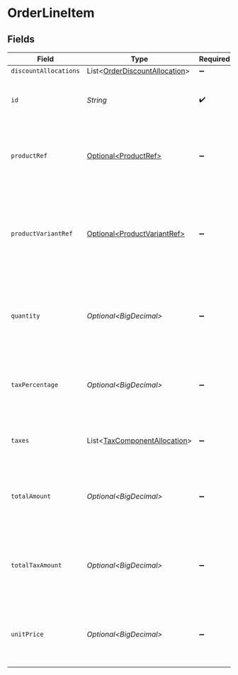 # OrderLineItem


## Fields

| Field                                                                                        | Type                                                                                         | Required                                                                                     | Description                                                                                  | Example                                                                                      |
| -------------------------------------------------------------------------------------------- | -------------------------------------------------------------------------------------------- | -------------------------------------------------------------------------------------------- | -------------------------------------------------------------------------------------------- | -------------------------------------------------------------------------------------------- |
| `discountAllocations`                                                                        | List\<[OrderDiscountAllocation](../../models/shared/OrderDiscountAllocation.md)>             | :heavy_minus_sign:                                                                           | N/A                                                                                          |                                                                                              |
| `id`                                                                                         | *String*                                                                                     | :heavy_check_mark:                                                                           | A unique, persistent identifier for this record                                              | 13d946f0-c5d5-42bc-b092-97ece17923ab                                                         |
| `productRef`                                                                                 | [Optional\<ProductRef>](../../models/shared/ProductRef.md)                                   | :heavy_minus_sign:                                                                           | Reference that links the line item to the correct product details.                           |                                                                                              |
| `productVariantRef`                                                                          | [Optional\<ProductVariantRef>](../../models/shared/ProductVariantRef.md)                     | :heavy_minus_sign:                                                                           | Reference that links the line item to the specific version of product that has been ordered. |                                                                                              |
| `quantity`                                                                                   | *Optional\<BigDecimal>*                                                                      | :heavy_minus_sign:                                                                           | Number of units of the product sold.<br/>For refunds, quantity is negative.<br/>             |                                                                                              |
| `taxPercentage`                                                                              | *Optional\<BigDecimal>*                                                                      | :heavy_minus_sign:                                                                           | Percentage rate (from 0 to 100) of any sales tax applied to the unit price.                  | 0                                                                                            |
| `taxes`                                                                                      | List\<[TaxComponentAllocation](../../models/shared/TaxComponentAllocation.md)>               | :heavy_minus_sign:                                                                           | Taxes breakdown as applied to order lines.                                                   |                                                                                              |
| `totalAmount`                                                                                | *Optional\<BigDecimal>*                                                                      | :heavy_minus_sign:                                                                           | Total amount of the line item, including discounts and tax.                                  |                                                                                              |
| `totalTaxAmount`                                                                             | *Optional\<BigDecimal>*                                                                      | :heavy_minus_sign:                                                                           | Total amount of tax applied to the line item, factoring in any discounts.                    |                                                                                              |
| `unitPrice`                                                                                  | *Optional\<BigDecimal>*                                                                      | :heavy_minus_sign:                                                                           | Price per unit of goods or services, excluding discounts and tax.                            |                                                                                              |